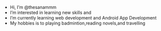 -  Hi, I’m @thesanammm
-  I’m interested in learning new skills and
-  I’m currently learning web development and Android App Development
-  My hobbies is to playing badmintion,reading novels,and travelling

<!---
thesanammm/thesanammm is a ✨ special ✨ repository because its `README.md` (this file) appears on your GitHub profile.
You can click the Preview link to take a look at your changes.
--->
